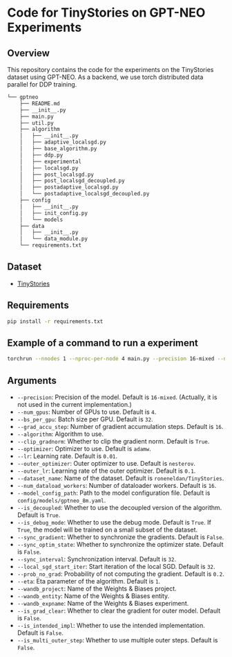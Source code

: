 # Code for TinyStories on GPT-NEO Experiments

## Overview

This repository contains the code for the experiments on the TinyStories dataset using GPT-NEO.
As a backend, we use torch distributed data parallel for DDP training.

```sh
└── gptneo
    ├── README.md
    ├── __init__.py
    ├── main.py
    ├── util.py
    ├── algorithm
    │   ├── __init__.py
    │   ├── adaptive_localsgd.py
    │   ├── base_algorithm.py
    │   ├── ddp.py
    │   ├── experimental
    │   ├── localsgd.py
    │   ├── post_localsgd.py
    │   ├── post_localsgd_decoupled.py
    │   ├── postadaptive_localsgd.py
    │   └── postadaptive_localsgd_decoupled.py
    ├── config
    │   ├── __init__.py
    │   ├── init_config.py
    │   └── models
    ├── data
    │   ├── __init__.py
    │   └── data_module.py
    └── requirements.txt
```

## Dataset

- [TinyStories](https://huggingface.co/datasets/roneneldan/TinyStories)

## Requirements

```sh
pip install -r requirements.txt
```

## Example of a command to run a experiment

```sh
torchrun --nnodes 1 --nproc-per-node 4 main.py --precision 16-mixed --num_gpus 4 --bs_per_gpu 32 --grad_accu_step 16 --algorithm postadaptive_localsgd --clip_gradnorm True --optimizer adamw --lr 0.01 --outer_optimizer nesterov --outer_lr 0.1 --dataset_name roneneldan/TinyStories --num_dataload_workers 16 --model_config_path config/models/gptneo_8m.yaml --is_decoupled True --is_debug_mode True --sync_gradient False --sync_optim_state False --sync_interval 32 --local_sgd_start_iter 32 --prob_no_grad 0.2 --eta 1 --wandb_project YOUR_WANDB_PROJECT_NAME --wandb_entity YOUR_WANDB_ENTITY --wandb_expname YOUR_WANDB_EXPNAME --is_grad_clear False --is_intended_impl False --is_multi_outer_step False
```

## Arguments

- `--precision`: Precision of the model. Default is `16-mixed`. (Actually, it is not used in the current implementation.)
- `--num_gpus`: Number of GPUs to use. Default is `4`.
- `--bs_per_gpu`: Batch size per GPU. Default is `32`.
- `--grad_accu_step`: Number of gradient accumulation steps. Default is `16`.
- `--algorithm`: Algorithm to use.
- `--clip_gradnorm`: Whether to clip the gradient norm. Default is `True`.
- `--optimizer`: Optimizer to use. Default is `adamw`.
- `--lr`: Learning rate. Default is `0.01`.
- `--outer_optimizer`: Outer optimizer to use. Default is `nesterov`.
- `--outer_lr`: Learning rate of the outer optimizer. Default is `0.1`.
- `--dataset_name`: Name of the dataset. Default is `roneneldan/TinyStories`.
- `--num_dataload_workers`: Number of dataloader workers. Default is `16`.
- `--model_config_path`: Path to the model configuration file. Default is `config/models/gptneo_8m.yaml`.
- `--is_decoupled`: Whether to use the decoupled version of the algorithm. Default is `True`.
- `--is_debug_mode`: Whether to use the debug mode. Default is `True`. If `True`, the model will be trained on a small subset of the dataset.
- `--sync_gradient`: Whether to synchronize the gradients. Default is `False`.
- `--sync_optim_state`: Whether to synchronize the optimizer state. Default is `False`.
- `--sync_interval`: Synchronization interval. Default is `32`.
- `--local_sgd_start_iter`: Start iteration of the local SGD. Default is `32`.
- `--prob_no_grad`: Probability of not computing the gradient. Default is `0.2`.
- `--eta`: Eta parameter of the algorithm. Default is `1`.
- `--wandb_project`: Name of the Weights & Biases project.
- `--wandb_entity`: Name of the Weights & Biases entity.
- `--wandb_expname`: Name of the Weights & Biases experiment.
- `--is_grad_clear`: Whether to clear the gradient for outer model. Default is `False`.
- `--is_intended_impl`: Whether to use the intended implementation. Default is `False`.
- `--is_multi_outer_step`: Whether to use multiple outer steps. Default is `False`.